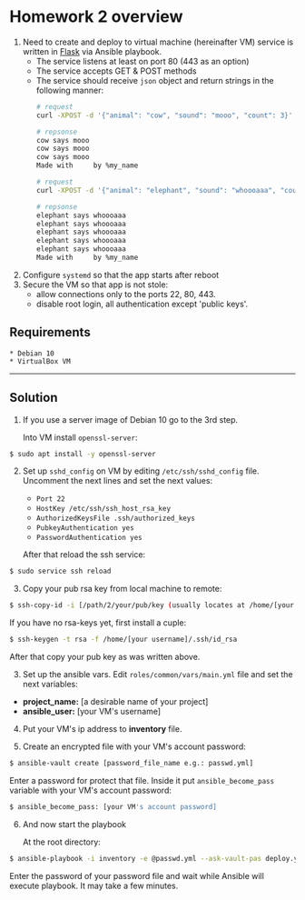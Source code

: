 # Homework 2 overview

1. Need to create and deploy to virtual machine (hereinafter VM) service is written in [Flask][flask] via Ansible playbook. 
    * The service listens at least on port 80 (443 as an option) 
    * The service accepts GET & POST methods
    * The service should receive `json` object and return strings in the following manner:
        ```bash
        # request
        curl -XPOST -d '{"animal": "cow", "sound": "mooo", "count": 3}' myvm.localhost

        # repsonse
        cow says mooo
        cow says mooo
        cow says mooo
        Made with     by %my_name

        # request
        curl -XPOST -d '{"animal": "elephant", "sound": "whoooaaa", "count": 5}' myvm.localhost

        # repsonse
        elephant says whoooaaa
        elephant says whoooaaa
        elephant says whoooaaa
        elephant says whoooaaa
        elephant says whoooaaa
        Made with     by %my_name
        
        ```
2. Configure `systemd` so that the app starts after reboot
3. Secure the VM so that app is not stole:
    * allow connections only to the ports 22, 80, 443.
    * disable root login, all authentication except 'public keys'.

## Requirements
    * Debian 10
    * VirtualBox VM
    
___________________
    
    
## Solution

1. If you use a server image of Debian 10 go to the 3rd step.

    Into VM install `openssl-server`:

```bash
$ sudo apt install -y openssl-server
```  

2. Set up `sshd_config` on VM by editing `/etc/ssh/sshd_config` file. Uncomment the next lines and set the next values:
    * `Port 22`
    * `HostKey /etc/ssh/ssh_host_rsa_key`
    * `AuthorizedKeysFile .ssh/authorized_keys`
    * `PubkeyAuthentication yes`
    * `PasswordAuthentication yes`

    After that reload the ssh service:

```bash 
$ sudo service ssh reload
```
3. Copy your pub rsa key from local machine to remote: 

```bash 
$ ssh-copy-id -i [/path/2/your/pub/key (usually locates at /home/[your username]/.ssh/id_rsa.pub or other name)] [your VM's username]@[VM's ip address]
```
   If you have no rsa-keys yet, first install a cuple:

```bash
$ ssh-keygen -t rsa -f /home/[your username]/.ssh/id_rsa 
```
   After that copy your pub key as was written above.

3. Set up the ansible vars. Edit `roles/common/vars/main.yml` file and set the next variables:

* **project_name:** [a desirable name of your project]
* **ansible_user:** [your VM's username]

4. Put your VM's ip address to **inventory** file.

5. Create an encrypted file with your VM's account password:

```bash
$ ansible-vault create [password_file_name e.g.: passwd.yml]
```
   Enter a password for protect that file. Inside it put `ansible_become_pass` variable with your VM's account password:

```bash
$ ansible_become_pass: [your VM's account password]
```

6. And now start the playbook

    At the root directory:

```bash
$ ansible-playbook -i inventory -e @passwd.yml --ask-vault-pas deploy.yml
```

   Enter the password of your password file and wait while Ansible will execute playbook. It may take a few minutes.





[flask]: https://github.com/pallets/flask

